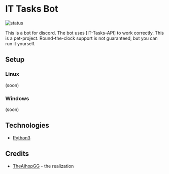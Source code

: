 # IT Tasks Bot

![status](https://img.shields.io/badge/status-active-green.svg)

This is a bot for discord. The bot uses [IT-Tasks-API] to work correctly. This is a pet-project. Round-the-clock support is not guaranteed, but you can run it yourself.

## Setup

### Linux

(soon)

### Windows

(soon)

## Technologies

- [Python3](https://www.python.org)

## Credits

- [TheAihopGG](https://github.com/TheAihopGG) - the realization
